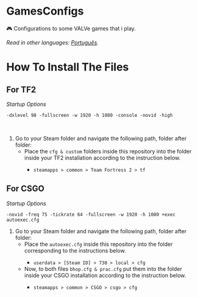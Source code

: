# GamesConfigs
🎮 Configurations to some VALVe games that i play.

*Read in other languages: [Português](README.br.md).*

# How To Install The Files
## For TF2
 
<p><i>Startup Options</i></p>
<p><code>-dxlevel 98 -fullscreen -w 1920 -h 1080 -console -novid -high</code></p>


<br>

<ol>
    <li>Go to your Steam folder and navigate the following path, folder after folder:
        <ul>
            <li>Place the <code>cfg & custom</code> folders inside this repository into the folder inside your TF2 installation according to the instruction below.</li>
            <ul>
                <li><code>steamapps > common > Team Fortress 2 > tf</code></li>
            </ul>
        </ul>
    </li>
</ol>

## For CSGO 
<p><i>Startup Options</i></p>
<p><code>-novid -freq 75 -tickrate 64 -fullscreen -w 1920 -h 1080 +exec autoexec.cfg</code></p>

<ol>
    <li>Go to your Steam folder and navigate the following path, folder after folder:
        <ul>
            <li>Place the <code>autoexec.cfg</code> inside this repository into the folder corresponding to the instructions below.</li>
            <ul>
                <li><code>userdata > [Steam ID] > 730 > local > cfg</code></li>
            </ul>
             <li>Now, to both files <code>bhop.cfg & prac.cfg</code> put them into the folder inside your CSGO installation according to the instruction below.</li>
            <ul>
                <li><code>steamapps > common > CSGO > csgo > cfg</code></li>
            </ul>
        </ul>
    </li>
</ol>